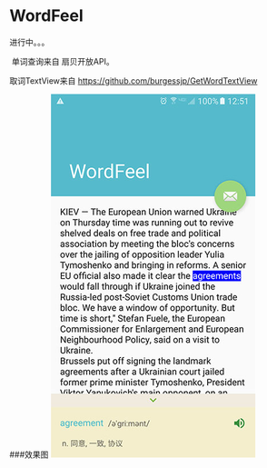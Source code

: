 # WordFeel

进行中。。。

 单词查询来自 扇贝开放API。
 
取词TextView来自 https://github.com/burgessjp/GetWordTextView

###效果图
![RandomPicker](https://raw.githubusercontent.com/XunMengWinter/source/master/images/WordFeel.jpg)
